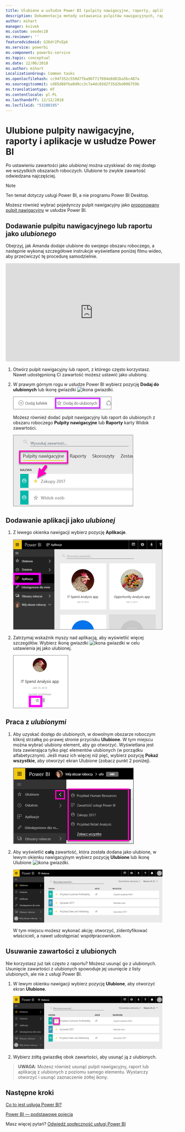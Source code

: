 ```yaml
---
title: Ulubione w usłudze Power BI (pulpity nawigacyjne, raporty, aplikacje)
description: Dokumentacja metody ustawiania pulpitów nawigacyjnych, raportów i aplikacji jako ulubionych w usłudze Power BI
author: mihart
manager: kvivek
ms.custom: seodec18
ms.reviewer: ''
featuredvideoid: G26dr2PsEpk
ms.service: powerbi
ms.component: powerbi-service
ms.topic: conceptual
ms.date: 12/06/2018
ms.author: mihart
LocalizationGroup: Common tasks
ms.openlocfilehash: cc94f352c550d7fba96f71f894e8d81ba5bc487a
ms.sourcegitcommit: cd85d88fba0d9cc3c7a4dc03d2f35d2bd096759b
ms.translationtype: HT
ms.contentlocale: pl-PL
ms.lasthandoff: 12/12/2018
ms.locfileid: "53280195"
---
```

# <a name="favorite-dashboards-reports-and-apps-in-power-bi-service"></a>Ulubione pulpity nawigacyjne, raporty i aplikacje w usłudze Power BI
Po ustawieniu zawartości jako *ulubionej* można uzyskiwać do niej dostęp we wszystkich obszarach roboczych.  Ulubione to zwykle zawartość odwiedzana najczęściej.

> [!NOTE]
> Ten temat dotyczy usługi Power BI, a nie programu Power BI Desktop.
> 
> 

Możesz również wybrać pojedynczy pulpit nawigacyjny jako [proponowany pulpit nawigacyjny](end-user-featured.md) w usłudze Power BI.

## <a name="add-a-dashboard-or-report-as-a-favorite"></a>Dodawanie pulpitu nawigacyjnego lub raportu jako *ulubionego*
Obejrzyj, jak Amanda dodaje ulubione do swojego obszaru roboczego, a następnie wykonaj szczegółowe instrukcje wyświetlane poniżej filmu wideo, aby przećwiczyć tę procedurę samodzielnie.

<iframe width="560" height="315" src="https://www.youtube.com/embed/G26dr2PsEpk" frameborder="0" allowfullscreen></iframe>


1. Otwórz pulpit nawigacyjny lub raport, z którego często korzystasz. Nawet udostępnioną Ci zawartość możesz ustawić jako *ulubioną*.
2. W prawym górnym rogu w usłudze Power BI wybierz pozycję **Dodaj do ulubionych** lub ikonę gwiazdki ![ikona gwiazdki](./media/end-user-favorite/power-bi-favorite-icon.png).
   
   ![ikona Ulubione](./media/end-user-favorite/powerbi-dashboard-favorite.png)
   
   Możesz również dodać pulpit nawigacyjny lub raport do ulubionych z obszaru roboczego **Pulpity nawigacyjne** lub **Raporty** karty Widok zawartości.
   
   ![Karta pulpitu nawigacyjnego z żółtą gwiazdką](./media/end-user-favorite/power-bi-dashboard-favorite.png)

## <a name="add-an-app-as-a-favorite"></a>Dodawanie aplikacji jako *ulubionej*

1. Z lewego okienka nawigacji wybierz pozycję **Aplikacje**.

   ![pulpit nawigacyjny](./media/end-user-favorite/power-bi-favorite-apps.png)

2. Zatrzymaj wskaźnik myszy nad aplikacją, aby wyświetlić więcej szczegółów.  Wybierz ikonę gwiazdki ![ikona gwiazdki](./media/end-user-favorite/power-bi-favorite-icon.png)  w celu ustawienia jej jako ulubionej.
   
   ![umieszczanie kursora nad aplikacją](./media/end-user-favorite/power-bi-favorite-app.png)

## <a name="working-with-favorites"></a>Praca z *ulubionymi*
1. Aby uzyskać dostęp do ulubionych, w dowolnym obszarze roboczym kliknij strzałkę po prawej stronie przycisku **Ulubione**.  W tym miejscu można wybrać ulubiony element, aby go otworzyć. Wyświetlana jest lista zawierająca tylko pięć elementów ulubionych (w porządku alfabetycznym). Jeśli masz ich więcej niż pięć, wybierz pozycję **Pokaż wszystkie**, aby otworzyć ekran Ulubione (zobacz punkt 2 poniżej). 
   
   ![Okno wysuwane ulubionych](./media/end-user-favorite/power-bi-favorite-flyout-new.png)
2. Aby wyświetlić **całą** zawartość, która została dodana jako ulubione, w lewym okienku nawigacyjnym wybierz pozycję **Ulubione** lub ikonę Ulubione ![ikona gwiazdki](./media/end-user-favorite/power-bi-favorites-icon.png).  
   
    ![okno ulubionych](./media/end-user-favorite/power-bi-favorites-screen.png)
   
   W tym miejscu możesz wykonać akcję: otworzyć, zidentyfikować właścicieli, a nawet udostępniać współpracownikom.

## <a name="unfavorite-content"></a>Usuwanie zawartości z ulubionych
Nie korzystasz już tak często z raportu?  Możesz usunąć go z ulubionych. Usunięcie zawartości z ulubionych spowoduje jej usunięcie z listy ulubionych, ale nie z usługi Power BI.

1. W lewym okienku nawigacji wybierz pozycję **Ulubione**, aby otworzyć ekran **Ulubione**.
   
   ![Ekran ulubionych](./media/end-user-favorite/power-bi-unfavorites-screen.png)
2. Wybierz żółtą gwiazdkę obok zawartości, aby usunąć ją z ulubionych.

> **UWAGA**: Możesz również usunąć pulpit nawigacyjny, raport lub aplikację z ulubionych z poziomu samego elementu. Wystarczy otworzyć i usunąć zaznaczenie żółtej ikony.   
> 
> 

## <a name="next-steps"></a>Następne kroki
[Co to jest usługa Power BI?](../power-bi-overview.md)

[Power BI — podstawowe pojęcia](end-user-basic-concepts.md)

Masz więcej pytań? [Odwiedź społeczność usługi Power BI](http://community.powerbi.com/)


